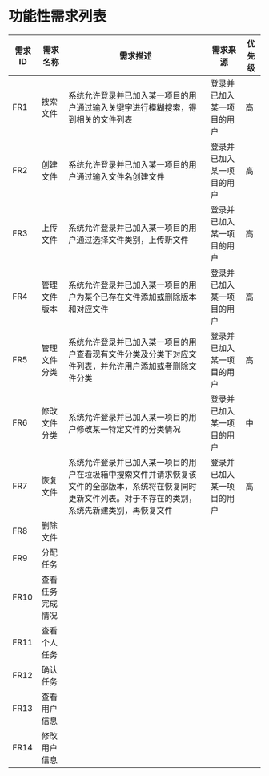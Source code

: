# 功能性需求列表

| 需求ID | 需求名称 | 需求描述 | 需求来源 | 优先级 |
| --- | --- | --- | --- | --- |
| FR1 | 搜索文件 | 系统允许登录并已加入某一项目的用户通过输入关键字进行模糊搜索，得到相关的文件列表 | 登录并已加入某一项目的用户 | 高 |
| FR2 | 创建文件 | 系统允许登录并已加入某一项目的用户通过输入文件名创建文件 | 登录并已加入某一项目的用户 | 高 |
| FR3 | 上传文件 | 系统允许登录并已加入某一项目的用户通过选择文件类别，上传新文件 | 登录并已加入某一项目的用户 | 高 |
| FR4 | 管理文件版本 | 系统允许登录并已加入某一项目的用户为某个已存在文件添加或删除版本和对应文件 | 登录并已加入某一项目的用户 | 高 |
| FR5 | 管理文件分类 | 系统允许登录并已加入某一项目的用户查看现有文件分类及分类下对应文件列表，并允许用户添加或者删除文件分类 | 登录并已加入某一项目的用户 | 高 |
| FR6 | 修改文件分类 | 系统允许登录并已加入某一项目的用户修改某一特定文件的分类情况 | 登录并已加入某一项目的用户 | 中 |
| FR7 | 恢复文件 | 系统允许登录并已加入某一项目的用户在垃圾箱中搜索文件并请求恢复该文件的全部版本，系统将在恢复同时更新文件列表。对于不存在的类别，系统先新建类别，再恢复文件 | 登录并已加入某一项目的用户 | 高 |
| FR8 | 删除文件 |  |  |  |
| FR9 | 分配任务 |  |  |  |
| FR10 | 查看任务完成情况 |  |  |  |
| FR11 | 查看个人任务 |  |  |  |
| FR12 | 确认任务 |  |  |  |
| FR13 | 查看用户信息 |  |  |  |
| FR14 | 修改用户信息 |  |  |  |

